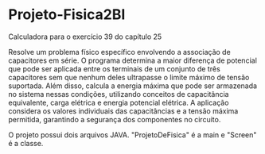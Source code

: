 # Projeto-Fisica2BI

Calculadora para o exercício 39 do capítulo 25 

Resolve um problema físico específico envolvendo a associação de capacitores em série. O programa determina a maior diferença de potencial que pode ser aplicada entre os terminais de um conjunto de três capacitores sem que nenhum deles ultrapasse o limite máximo de tensão suportada. Além disso, calcula a energia máxima que pode ser armazenada no sistema nessas condições, utilizando conceitos de capacitância equivalente, carga elétrica e energia potencial elétrica. A aplicação considera os valores individuais das capacitâncias e a tensão máxima permitida, garantindo a segurança dos componentes no circuito.

O projeto possui dois arquivos JAVA. "ProjetoDeFisica" é a main e "Screen" é a classe.

